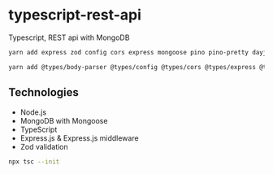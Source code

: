 # typescript-rest-api

Typescript, REST api with MongoDB

```bash
yarn add express zod config cors express mongoose pino pino-pretty dayjs bcrypt jsonwebtoken lodash nanoid

yarn add @types/body-parser @types/config @types/cors @types/express @types/node @types/pino @types/mongoose @types/bcrypt @types/jsonwebtoken @types/lodash @types/nanoid ts-node-dev typescript -D
```

## Technologies

- Node.js
- MongoDB with Mongoose
- TypeScript
- Express.js & Express.js middleware
- Zod validation

```bash
npx tsc --init
```
